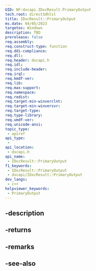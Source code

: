 ```yaml
---
UID: NF:dxcapi.IDxcResult.PrimaryOutput
tech.root: direct3dhlsl
title: IDxcResult::PrimaryOutput
ms.date: 04/05/2023
targetos: Windows
description: TBD
prerelease: false
req.assembly: 
req.construct-type: function
req.ddi-compliance: 
req.dll: 
req.header: dxcapi.h
req.idl: 
req.include-header: 
req.irql: 
req.kmdf-ver: 
req.lib: 
req.max-support: 
req.namespace: 
req.redist: 
req.target-min-winverclnt: 
req.target-min-winversvr: 
req.target-type: 
req.type-library: 
req.umdf-ver: 
req.unicode-ansi: 
topic_type:
 - apiref
api_type:
 - 
api_location:
 - dxcapi.h
api_name:
 - IDxcResult::PrimaryOutput
f1_keywords:
 - IDxcResult::PrimaryOutput
 - dxcapi/IDxcResult::PrimaryOutput
dev_langs:
 - c++
helpviewer_keywords:
 - PrimaryOutput
---
```


## -description

## -returns

## -remarks

## -see-also

